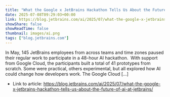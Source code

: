 ```yaml
---
title: "What the Google x JetBrains Hackathon Tells Us About the Future of AI at JetBrains"
date: 2025-07-08T09:29:03+00:00
link: https://blog.jetbrains.com/ai/2025/07/what-the-google-x-jetbrains-hackathon-tells-us-about-the-future-of-ai-at-jetbrains/
showShare: false
showReadTime: false
thumbnail: images/ai.png
tags: ["blog.jetbrains.com"]
---
```

In May, 145 JetBrains employees from across teams and time zones paused their regular work to participate in a 48-hour AI hackathon.  With support from Google Cloud, the participants built a total of 41 prototypes from scratch. Some were practical, others experimental, but all explored how AI could change how developers work. The Google Cloud […]

- Link to article: https://blog.jetbrains.com/ai/2025/07/what-the-google-x-jetbrains-hackathon-tells-us-about-the-future-of-ai-at-jetbrains/